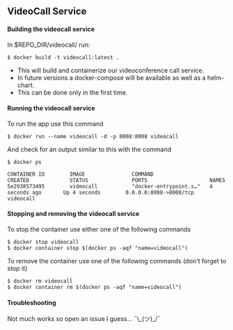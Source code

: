 ## VideoCall Service

#### Building the videocall service 

In $REPO_DIR/videocall/ run:

```
$ docker build -t videocall:latest .

```

- This will build and containerize our videoconference call service.
- In future versions a docker-compose will be available as well as a helm-chart.
- This can be done only in the first time.

#### Running the videocall service

To run the app use this command

```
$ docker run --name videocall -d -p 8008:8008 videocall
```

And check for an output similar to this with the command
```
$ docker ps
```

```
CONTAINER ID        IMAGE               COMMAND                  CREATED             STATUS              PORTS                    NAMES
5e2938573495        videocall           "docker-entrypoint.s…"   4 seconds ago       Up 4 seconds        0.0.0.0:8008->8008/tcp   videocall
```
#### Stopping and removing the videocall service

To stop the container use either one of the following commands
```
$ docker stop videocall
$ docker container stop $(docker ps -aqf "name=videocall") 
```

To remove the container use one of the following commands (don't forget to stop it)
```
$ docker rm videocall
$ docker container rm $(docker ps -aqf "name=videocall") 
```

#### Troubleshooting

Not much works so open an issue I guess... ¯\\\_(ツ)_/¯
